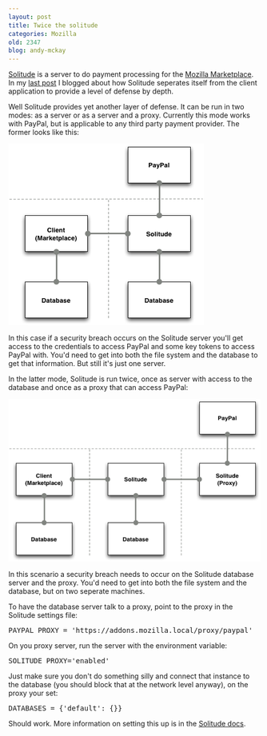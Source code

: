 ```yaml
---
layout: post
title: Twice the solitude
categories: Mozilla
old: 2347
blog: andy-mckay
---
```

<p><a href="http://github.com/andymckay/solitude">Solitude</a> is a server to do payment processing for the <a href="https://marketplace.mozilla.org">Mozilla Marketplace</a>. In my <a href="http://www.agmweb.ca/blog/andy/2345/">last post</a> I blogged about how Solitude seperates itself from the client application to provide a level of defense by depth.</p>
<p>Well Solitude provides yet another layer of defense. It can be run in two modes: as a server or as a server and a proxy. Currently this mode works with PayPal, but is applicable to any third party payment provider. The former looks like this:</p>
<img src="/files/solitude.png">
<p>In this case if a security breach occurs on the Solitude server you'll get access to the credentials to access PayPal and some key tokens to access PayPal with. You'd need to get into both the file system and the database to get that information. But still it's just one server.</p>
<p>In the latter mode, Solitude is run twice, once as server with access to the database and once as a proxy that can access PayPal:</p>
<img src="/files/solitude-two.png">
<p>In this scenario a security breach needs to occur on the Solitude database server and the proxy. You'd need to get into both the file system and the database, but on two seperate machines.</p>
<p>To have the database server talk to a proxy, point to the proxy in the Solitude settings file:</p>
<pre>PAYPAL_PROXY = 'https://addons.mozilla.local/proxy/paypal'</pre>
<p>On you proxy server, run the server with the environment variable:</p>
<pre>SOLITUDE_PROXY='enabled'</pre>
<p>Just make sure you don't do something silly and connect that instance to the database (you should block that at the network level anyway), on the proxy your set:</p>
<pre>DATABASES = {'default': {}}</pre>
<p>Should work. More information on setting this up is in the <a href="http://solitude.readthedocs.org/en/latest/topics/paypal.html#proxy">Solitude docs</a>.</p>